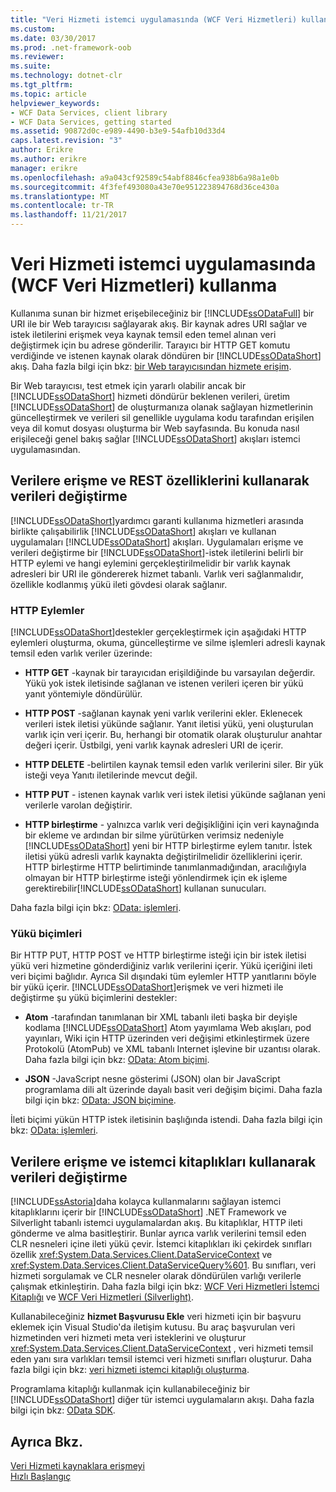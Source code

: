 ```yaml
---
title: "Veri Hizmeti istemci uygulamasında (WCF Veri Hizmetleri) kullanma"
ms.custom: 
ms.date: 03/30/2017
ms.prod: .net-framework-oob
ms.reviewer: 
ms.suite: 
ms.technology: dotnet-clr
ms.tgt_pltfrm: 
ms.topic: article
helpviewer_keywords:
- WCF Data Services, client library
- WCF Data Services, getting started
ms.assetid: 90872d0c-e989-4490-b3e9-54afb10d33d4
caps.latest.revision: "3"
author: Erikre
ms.author: erikre
manager: erikre
ms.openlocfilehash: a9a043cf92589c54abf8846cfea938b6a98a1e0b
ms.sourcegitcommit: 4f3fef493080a43e70e951223894768d36ce430a
ms.translationtype: MT
ms.contentlocale: tr-TR
ms.lasthandoff: 11/21/2017
---
```

# <a name="using-a-data-service-in-a-client-application-wcf-data-services"></a>Veri Hizmeti istemci uygulamasında (WCF Veri Hizmetleri) kullanma
Kullanıma sunan bir hizmet erişebileceğiniz bir [!INCLUDE[ssODataFull](../../../../includes/ssodatafull-md.md)] bir URI ile bir Web tarayıcısı sağlayarak akış. Bir kaynak adres URI sağlar ve istek iletilerini erişmek veya kaynak temsil eden temel alınan veri değiştirmek için bu adrese gönderilir. Tarayıcı bir HTTP GET komutu verdiğinde ve istenen kaynak olarak döndüren bir [!INCLUDE[ssODataShort](../../../../includes/ssodatashort-md.md)] akış. Daha fazla bilgi için bkz: [bir Web tarayıcısından hizmete erişim](../../../../docs/framework/data/wcf/accessing-the-service-from-a-web-browser-wcf-data-services-quickstart.md).  
  
 Bir Web tarayıcısı, test etmek için yararlı olabilir ancak bir [!INCLUDE[ssODataShort](../../../../includes/ssodatashort-md.md)] hizmeti döndürür beklenen verileri, üretim [!INCLUDE[ssODataShort](../../../../includes/ssodatashort-md.md)] de oluşturmanıza olanak sağlayan hizmetlerinin güncelleştirmek ve verileri sil genellikle uygulama kodu tarafından erişilen veya dil komut dosyası oluşturma bir Web sayfasında. Bu konuda nasıl erişileceği genel bakış sağlar [!INCLUDE[ssODataShort](../../../../includes/ssodatashort-md.md)] akışları istemci uygulamasından.  
  
## <a name="accessing-and-changing-data-using-rest-semantics"></a>Verilere erişme ve REST özelliklerini kullanarak verileri değiştirme  
 [!INCLUDE[ssODataShort](../../../../includes/ssodatashort-md.md)]yardımcı garanti kullanıma hizmetleri arasında birlikte çalışabilirlik [!INCLUDE[ssODataShort](../../../../includes/ssodatashort-md.md)] akışları ve kullanan uygulamaları [!INCLUDE[ssODataShort](../../../../includes/ssodatashort-md.md)] akışları. Uygulamaları erişme ve verileri değiştirme bir [!INCLUDE[ssODataShort](../../../../includes/ssodatashort-md.md)]-istek iletilerini belirli bir HTTP eylemi ve hangi eylemini gerçekleştirilmelidir bir varlık kaynak adresleri bir URI ile göndererek hizmet tabanlı. Varlık veri sağlanmalıdır, özellikle kodlanmış yükü ileti gövdesi olarak sağlanır.  
  
### <a name="http-actions"></a>HTTP Eylemler  
 [!INCLUDE[ssODataShort](../../../../includes/ssodatashort-md.md)]destekler gerçekleştirmek için aşağıdaki HTTP eylemleri oluşturma, okuma, güncelleştirme ve silme işlemleri adresli kaynak temsil eden varlık veriler üzerinde:  
  
-   **HTTP GET** -kaynak bir tarayıcıdan erişildiğinde bu varsayılan değerdir. Yükü yok istek iletisinde sağlanan ve istenen verileri içeren bir yükü yanıt yöntemiyle döndürülür.  
  
-   **HTTP POST** -sağlanan kaynak yeni varlık verilerini ekler. Eklenecek verileri istek iletisi yükünde sağlanır. Yanıt iletisi yükü, yeni oluşturulan varlık için veri içerir. Bu, herhangi bir otomatik olarak oluşturulur anahtar değeri içerir. Üstbilgi, yeni varlık kaynak adresleri URI de içerir.  
  
-   **HTTP DELETE** -belirtilen kaynak temsil eden varlık verilerini siler. Bir yük isteği veya Yanıtı iletilerinde mevcut değil.  
  
-   **HTTP PUT** - istenen kaynak varlık veri istek iletisi yükünde sağlanan yeni verilerle varolan değiştirir.  
  
-   **HTTP birleştirme** - yalnızca varlık veri değişikliğini için veri kaynağında bir ekleme ve ardından bir silme yürütürken verimsiz nedeniyle [!INCLUDE[ssODataShort](../../../../includes/ssodatashort-md.md)] yeni bir HTTP birleştirme eylem tanıtır. İstek iletisi yükü adresli varlık kaynakta değiştirilmelidir özelliklerini içerir. HTTP birleştirme HTTP belirtiminde tanımlanmadığından, aracılığıyla olmayan bir HTTP birleştirme isteği yönlendirmek için ek işleme gerektirebilir[!INCLUDE[ssODataShort](../../../../includes/ssodatashort-md.md)] kullanan sunucuları.  
  
 Daha fazla bilgi için bkz: [OData: işlemleri](http://go.microsoft.com/fwlink/?LinkId=185792).  
  
### <a name="payload-formats"></a>Yükü biçimleri  
 Bir HTTP PUT, HTTP POST ve HTTP birleştirme isteği için bir istek iletisi yükü veri hizmetine gönderdiğiniz varlık verilerini içerir. Yükü içeriğini ileti veri biçimi bağlıdır. Ayrıca Sil dışındaki tüm eylemler HTTP yanıtlarını böyle bir yükü içerir. [!INCLUDE[ssODataShort](../../../../includes/ssodatashort-md.md)]erişmek ve veri hizmeti ile değiştirme şu yükü biçimlerini destekler:  
  
-   **Atom** -tarafından tanımlanan bir XML tabanlı ileti başka bir deyişle kodlama [!INCLUDE[ssODataShort](../../../../includes/ssodatashort-md.md)] Atom yayımlama Web akışları, pod yayınları, Wiki için HTTP üzerinden veri değişimi etkinleştirmek üzere Protokolü (AtomPub) ve XML tabanlı Internet işlevine bir uzantısı olarak. Daha fazla bilgi için bkz: [OData: Atom biçimi](http://go.microsoft.com/fwlink/?LinkId=185794).  
  
-   **JSON** -JavaScript nesne gösterimi (JSON) olan bir JavaScript programlama dili alt üzerinde dayalı basit veri değişim biçimi. Daha fazla bilgi için bkz: [OData: JSON biçimine](http://go.microsoft.com/fwlink/?LinkId=185795).  
  
 İleti biçimi yükün HTTP istek iletisinin başlığında istendi. Daha fazla bilgi için bkz: [OData: işlemleri](http://go.microsoft.com/fwlink/?LinkID=185792).  
  
## <a name="accessing-and-changing-data-using-client-libraries"></a>Verilere erişme ve istemci kitaplıkları kullanarak verileri değiştirme  
 [!INCLUDE[ssAstoria](../../../../includes/ssastoria-md.md)]daha kolayca kullanmalarını sağlayan istemci kitaplıklarını içerir bir [!INCLUDE[ssODataShort](../../../../includes/ssodatashort-md.md)] .NET Framework ve Silverlight tabanlı istemci uygulamalardan akış. Bu kitaplıklar, HTTP ileti gönderme ve alma basitleştirir. Bunlar ayrıca varlık verilerini temsil eden CLR nesneleri içine ileti yükü çevir. İstemci kitaplıkları iki çekirdek sınıfları özellik <xref:System.Data.Services.Client.DataServiceContext> ve <xref:System.Data.Services.Client.DataServiceQuery%601>. Bu sınıfları, veri hizmeti sorgulamak ve CLR nesneler olarak döndürülen varlığı verilerle çalışmak etkinleştirin. Daha fazla bilgi için bkz: [WCF Veri Hizmetleri İstemci Kitaplığı](../../../../docs/framework/data/wcf/wcf-data-services-client-library.md) ve [WCF Veri Hizmetleri (Silverlight)](http://msdn.microsoft.com/en-us/c0cd9f4b-1372-48e4-9935-c8421239da30).  
  
 Kullanabileceğiniz **hizmet Başvurusu Ekle** veri hizmeti için bir başvuru eklemek için Visual Studio'da iletişim kutusu. Bu araç başvurulan veri hizmetinden veri hizmeti meta veri isteklerini ve oluşturur <xref:System.Data.Services.Client.DataServiceContext> , veri hizmeti temsil eden yanı sıra varlıkları temsil istemci veri hizmeti sınıfları oluşturur. Daha fazla bilgi için bkz: [veri hizmeti istemci kitaplığı oluşturma](../../../../docs/framework/data/wcf/generating-the-data-service-client-library-wcf-data-services.md).  
  
 Programlama kitaplığı kullanmak için kullanabileceğiniz bir [!INCLUDE[ssODataShort](../../../../includes/ssodatashort-md.md)] diğer tür istemci uygulamaların akışı. Daha fazla bilgi için bkz: [OData SDK](http://go.microsoft.com/fwlink/?LinkId=185796).  
  
## <a name="see-also"></a>Ayrıca Bkz.  
 [Veri Hizmeti kaynaklara erişmeyi](../../../../docs/framework/data/wcf/accessing-data-service-resources-wcf-data-services.md)  
 [Hızlı Başlangıç](../../../../docs/framework/data/wcf/quickstart-wcf-data-services.md)
